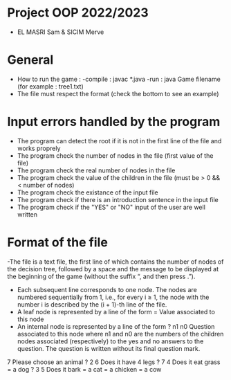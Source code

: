 # Project OOP 2022/2023
- EL MASRI Sam & SICIM Merve

# General
- How to run the game :
    -compile : javac *.java
    -run : java Game filename (for example : tree1.txt)
- The file must respect the format (check the bottom to see an example)

# Input errors handled by the program
- The program can detect the root if it is not in the first line of the file and works proprely
- The program check the number of nodes in the file (first value of the file)
- The program check the real number of nodes in the file
- The program check the value of the children in the file (must be > 0 && < number of nodes)
- The program check the existance of the input file
- The program check if there is an introduction sentence in the input file
- The program check if the "YES" or "NO" input of the user are well written

# Format of the file
-The file is a text file, the first line of which contains the number of nodes of the decision tree, followed
by a space and the message to be displayed at the beginning of the game (without the suffix “, and
then press <return>.”).
- Each subsequent line corresponds to one node. The nodes are numbered sequentially from 1, i.e., for every i ≥ 1, the node with the number i is described by the (i + 1)-th line of the file.
- A leaf node is represented by a line of the form
= Value associated to this node
- An internal node is represented by a line of the form ? n1 n0 Question associated to this node
where n1 and n0 are the numbers of the children nodes associated (respectively) to the yes and no
answers to the question. The question is written without its final question mark.

7 Please choose an animal
? 2 6 Does it have 4 legs
? 7 4 Does it eat grass
= a dog
? 3 5 Does it bark
= a cat
= a chicken
= a cow
